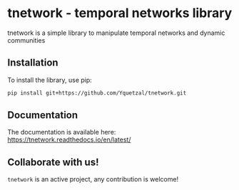 # tnetwork - temporal networks library

tnetwork is a simple library to manipulate temporal networks and dynamic communities
## Installation

To install the library, use pip:

```bash
pip install git+https://github.com/Yquetzal/tnetwork.git
```


## Documentation
The documentation is available here:
https://tnetwork.readthedocs.io/en/latest/

## Collaborate with us!

``tnetwork`` is an active project, any contribution is welcome!

